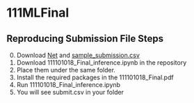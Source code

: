 # 111MLFinal
## Reproducing Submission File Steps
0. Download [Net][1] and [sample_submission.csv][2]
1. Download 111101018_Final_inference.ipynb in the repository
2. Place them under the same folder.
3. Install the required packages in the 111101018_Final.pdf
4. Run 111101018_Final_inference.ipynb
5. You will see submit.csv in your folder



[1]: https://drive.google.com/drive/folders/10O3dMZA7Qb_t3gNSLPHH2Zoli_4jUWRi?usp=share_link
[2]: https://drive.google.com/file/d/1bH_CqxeSWlwrzdZY3NVfI-m5GazMnne2/view?usp=share_link
